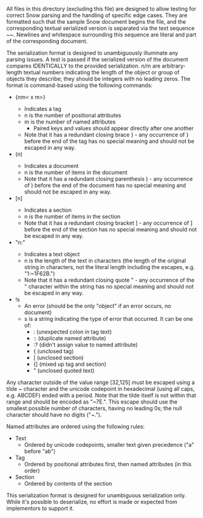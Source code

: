 All files in this directory (excluding this file) are designed to allow testing for correct Snow parsing and the handling of specific edge cases. They are formatted such that the sample Snow document begins the file, and the corresponding textual serialized version is separated via the text sequence ~~. Newlines and whitespace surrounding this sequence are literal and part of the corresponding document.

The serialization format is designed to unambiguously illuminate any parsing issues. A test is passed if the serialized version of the document compares IDENTICALLY to the provided serialization. n/m are arbitrary-length textual numbers indicating the length of the object or group of objects they describe; they should be integers with no leading zeros. The format is command-based using the following commands:

* {n<positional x n>m<<key><val> x m>}
  - Indicates a tag
  - n is the number of positional attributes
  - m is the number of named attributes
    * Paired keys and values should appear directly after one another
  - Note that it has a redundant closing brace } - any occurrence of } before the end of the tag has no special meaning and should not be escaped in any way.
* (n<values x n>)
  - Indicates a document
  - n is the number of items in the document
  - Note that it has a redundant closing parenthesis ) - any occurrence of ) before the end of the document has no special meaning and should not be escaped in any way.
* [n<values x n>]
  - Indicates a section
  - n is the number of items in the section
  - Note that it has a redundant closing bracket ] - any occurrence of ] before the end of the section has no special meaning and should not be escaped in any way.
* "n:<characters x n>"
  - Indicates a text object
  - n is the length of the text in characters (the length of the original string in characters, not the literal length including the escapes, e.g. "1:~1F62B.")
  - Note that it has a redundant closing quote " - any occurrence of the " character within the string has no special meaning and should not be escaped in any way.
* !s
  - An error (should be the only "object" if an error occurs, no document)
  - s is a string indicating the type of error that occurred. It can be one of:
    * : (unexpected colon in tag text)
	* :: (duplicate named attribute)
	* :? (didn't assign value to named attribute)
	* { (unclosed tag)
	* [ (unclosed section)
	* {] (mixed up tag and section)
	* " (unclosed quoted text)

Any character outside of the value range [32,125] must be escaped using a tilde ~ character and the unicode codepoint in hexadecimal (using all caps, e.g. ABCDEF) ended with a period. Note that the tilde itself is not within that range and should be encoded as "~7E.". This escape should use the smallest possible number of characters, having no leading 0s; the null character should have no digits ("~.").

Named attributes are ordered using the following rules:
* Text
  - Ordered by unicode codepoints, smaller text given precedence ("a" before "ab")
* Tag
  - Ordered by positional attributes first, then named attributes (in this order)
* Section
  - Ordered by contents of the section

This serialization format is designed for unambiguous serialization only. While it's possible to deserialize, no effort is made or expected from implementors to support it.